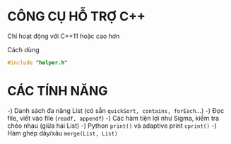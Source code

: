# CÔNG CỤ HỖ TRỢ C++
Chỉ hoạt động với C++11 hoặc cao hơn

Cách dùng
```cpp
#include "helper.h"
```

# CÁC TÍNH NĂNG
-) Danh sách đa năng List<T> (có sẵn `quickSort, contains, forEach`...)
-) Đọc file, viết vào file (`readf, appendf`)
-) Các hàm tiện lợi như Sigma, kiểm tra chéo nhau (giữa hai List<T>)
-) Python `print()` và adaptive print `cprint()`
-) Hàm ghép dãy/xâu `merge(List, List)`


